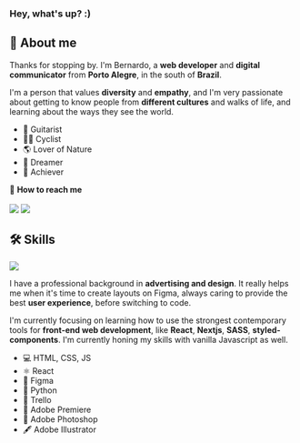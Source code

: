 ### Hey, what's up? :)

<!--**herr-berna/herr-berna** is a ✨ _special_ ✨ repository because its `README.md` (this file) appears on your GitHub profile. -->

<h2>🌌 About me</h2>

Thanks for stopping by. I'm Bernardo, a **web developer** and **digital communicator** from **Porto Alegre**, in the south of **Brazil**. 

I'm a person that values **diversity** and **empathy**, and I'm very passionate about getting to know people from **different cultures** and walks of life, and learning about the ways they see the world. 

<ul>
  <li>🎸 Guitarist</li>
  <li>🚴🏼 Cyclist</li>
  <li>🌎 Lover of Nature</li>
  <li>🌟 Dreamer</li>
  <li>🏹 Achiever</li>
</ul>

🦉 **How to reach me** <br> <br>
<a href="mailto:herr_berna@protonmail.com" target="_blank" ><img src="https://img.shields.io/badge/ProtonMail-8B89CC?style=for-the-badge&logo=protonmail&logoColor=white"></a> 
<a href="https://www.linkedin.com/in/bernherr/" target="_blank" ><img src="https://img.shields.io/badge/LinkedIn-0077B5?style=for-the-badge&logo=linkedin&logoColor=white"></a>


<h2>🛠 Skills</h2>

<img src="https://github-readme-stats.vercel.app/api/top-langs/?username=herr-berna&layout=compact&langs_count=16&theme=radical">

I have a professional background in **advertising and design**. It really helps me when it's time to create layouts on Figma, always caring to provide the best **user experience**, before switching to code.

I'm currently focusing on learning how to use the strongest contemporary tools for **front-end web development**, like **React**, **Nextjs**, **SASS**, **styled-components**. I'm currently honing my skills with vanilla Javascript as well.

<ul>
<li>💻 HTML, CSS, JS</li>
<li>⚛️ React</li>
<li>🎨 Figma</li>
<li>🐍 Python</li>
<li>📝 Trello</li>
<li>🎥 Adobe Premiere</li>
<li>📸 Adobe Photoshop</li>
<li>🖋 Adobe Illustrator</li>
</ul>


